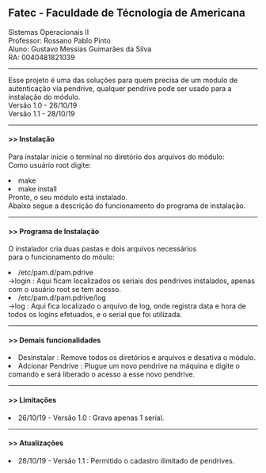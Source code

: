 <h2>Fatec - Faculdade de Técnologia de Americana</h2>

Sistemas Operacionais II<br>
Professor: Rossano Pablo Pinto<br>
Aluno: Gustavo Messias Guimarães da Silva<br>
RA: 0040481821039<br>
<hr>

Esse projeto é uma das soluções para quem precisa de um modulo de autenticação via pendrive, qualquer pendrive pode ser usado para a instalação do módulo.
<br>
Versão 1.0 - 26/10/19<br>
Versão 1.1 - 28/10/19<br>
<hr>

<h4> >> Instalação</h4>

  Para instalar inicie o terminal no diretório dos arquivos do módulo:<br>
  Como usuário root digite:<br>
    <li>make</li>
    <li>make install</li>
  Pronto, o seu módulo está instalado.<br>
  Abaixo segue a descrição do funcionamento do programa de instalação.
<hr>
<h4> >> Programa de Instalação</h4>

  O instalador cria duas pastas e dois arquivos necessários<br>
  para o funcionamento do móulo:<br>
    <li>/etc/pam.d/pam.pdrive</li>
      ->login : Aqui ficam localizados os seriais dos pendrives  instalados, apenas com o usuário root se tem acesso.<br>
    <li>/etc/pam.d/pam.pdrive/log</li>
      ->log : Aqui fica localizado o arquivo de log, onde registra data e hora de todos os logins efetuados, e o serial que foi utilizada.<br>
<hr>
<h4> >> Demais funcionalidades</h4>
    <li>Desinstalar <make uninstall> : Remove todos os diretórios e arquivos e desativa o módulo.</li>
    <li>Adcionar Pendrive <make addpendrive> : Plugue um novo pendrive na máquina e digite o comando e será liberado o acesso a esse novo pendrive.</li>
<hr>
<h4> >> Limitações </h4>
    <li> 26/10/19 - Versão 1.0 : Grava apenas 1 serial.</li>
    
 <hr>
 <h4> >> Atualizações</h4>
    <li> 28/10/19 - Versão 1.1 : Permitido o cadastro ilimitado de pendrives.



